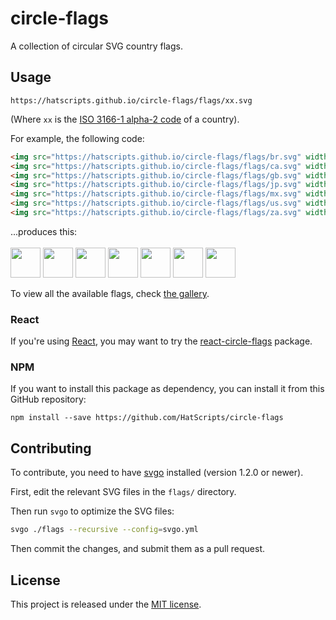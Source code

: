 # circle-flags

A collection of circular SVG country flags.

## Usage

```
https://hatscripts.github.io/circle-flags/flags/xx.svg
```
(Where `xx` is the [ISO 3166-1 alpha-2 code](https://www.iso.org/obp/ui/#search/code/) of a country).

For example, the following code:
```html
<img src="https://hatscripts.github.io/circle-flags/flags/br.svg" width="48">
<img src="https://hatscripts.github.io/circle-flags/flags/ca.svg" width="48">
<img src="https://hatscripts.github.io/circle-flags/flags/gb.svg" width="48">
<img src="https://hatscripts.github.io/circle-flags/flags/jp.svg" width="48">
<img src="https://hatscripts.github.io/circle-flags/flags/mx.svg" width="48">
<img src="https://hatscripts.github.io/circle-flags/flags/us.svg" width="48">
<img src="https://hatscripts.github.io/circle-flags/flags/za.svg" width="48">
```

...produces this:<br/><br/>
<img src="https://hatscripts.github.io/circle-flags/flags/br.svg" width="48">
<img src="https://hatscripts.github.io/circle-flags/flags/ca.svg" width="48">
<img src="https://hatscripts.github.io/circle-flags/flags/gb.svg" width="48">
<img src="https://hatscripts.github.io/circle-flags/flags/jp.svg" width="48">
<img src="https://hatscripts.github.io/circle-flags/flags/mx.svg" width="48">
<img src="https://hatscripts.github.io/circle-flags/flags/us.svg" width="48">
<img src="https://hatscripts.github.io/circle-flags/flags/za.svg" width="48">

To view all the available flags, check [the gallery](https://hatscripts.github.io/circle-flags/all-flags.html).

### React

If you're using [React](https://reactjs.org), you may want to try the
[react-circle-flags](https://www.npmjs.com/package/react-circle-flags) package.

### NPM

If you want to install this package as dependency, you can install it from this GitHub repository:

```
npm install --save https://github.com/HatScripts/circle-flags
```

## Contributing

To contribute, you need to have [svgo](https://github.com/svg/svgo) installed
(version 1.2.0 or newer).

First, edit the relevant SVG files in the `flags/` directory.

Then run `svgo` to optimize the SVG files:

```sh
svgo ./flags --recursive --config=svgo.yml
```

Then commit the changes, and submit them as a pull request.

## License

This project is released under the [MIT license](LICENSE).
